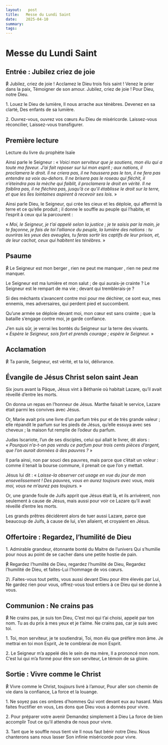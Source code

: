 ```yaml
---
layout:   post
title:   Messe du Lundi Saint
date:    2025-04-10
summary:  
tags: 
---
```


# Messe du Lundi Saint

## ⁠⁠Entrée : Jubilez criez de joie

℟ Jubilez, criez de joie !
Acclamez le Dieu trois fois saint !
Venez le prier dans la paix,
Témoigner de son amour.
Jubilez, criez de joie !
Pour Dieu, notre Dieu.

1\. Louez le Dieu de lumière,
Il nous arrache aux ténèbres.
Devenez en sa clarté,
Des enfants de sa lumière.

2\. Ouvrez-vous, ouvrez vos cœurs
Au Dieu de miséricorde.
Laissez-vous réconcilier,
Laissez-vous transfigurer.

## Première lecture

Lecture du livre du prophète Isaïe

Ainsi parle le Seigneur : « *Voici mon serviteur que je soutiens, mon élu qui a toute ma faveur. J’ai fait reposer sur lui mon esprit ; aux nations, il proclamera le droit. Il ne criera pas, il ne haussera pas le ton, il ne fera pas entendre sa voix au-dehors. Il ne brisera pas le roseau qui fléchit, il n’éteindra pas la mèche qui faiblit, il proclamera le droit en vérité. Il ne faiblira pas, il ne fléchira pas, jusqu’à ce qu’il établisse le droit sur la terre, et que les îles lointaines aspirent à recevoir ses lois.* »

Ainsi parle Dieu, le Seigneur, qui crée les cieux et les déploie, qui affermit la terre et ce qu’elle produit ; il donne le souffle au peuple qui l’habite, et l’esprit à ceux qui la parcourent :

« *Moi, le Seigneur, je t’ai appelé selon la justice ; je te saisis par la main, je te façonne, je fais de toi l’alliance du peuple, la lumière des nations : tu ouvriras les yeux des aveugles, tu feras sortir les captifs de leur prison, et, de leur cachot, ceux qui habitent les ténèbres.* »

## Psaume
℟ Le Seigneur est mon berger , rien ne peut me manquer , rien ne peut me manquer.

Le Seigneur est ma lumière et mon salut ;
de qui aurais-je crainte ?
Le Seigneur est le rempart de ma vie ;
devant qui tremblerais-je ?

Si des méchants s’avancent contre moi
pour me déchirer,
ce sont eux, mes ennemis, mes adversaires,
qui perdent pied et succombent.

Qu’une armée se déploie devant moi,
mon cœur est sans crainte ;
que la bataille s’engage contre moi,
je garde confiance.

J’en suis sûr, je verrai les bontés du Seigneur
sur la terre des vivants.
« *Espère le Seigneur, sois fort et prends courage ;*
*espère le Seigneur.* »

## Acclamation
℟ Ta parole, Seigneur, est vérité, et ta loi, délivrance.

## Évangile de Jésus Christ selon saint Jean

Six jours avant la Pâque, Jésus vint à Béthanie où habitait Lazare, qu’il avait réveillé d’entre les morts.

On donna un repas en l’honneur de Jésus. Marthe faisait le service, Lazare était parmi les convives avec Jésus.

Or, Marie avait pris une livre d’un parfum très pur et de très grande valeur ; elle répandit le parfum sur les pieds de Jésus, qu’elle essuya avec ses cheveux ; la maison fut remplie de l’odeur du parfum.

Judas Iscariote, l’un de ses disciples, celui qui allait le livrer, dit alors : « *Pourquoi n’a-t-on pas vendu ce parfum pour trois cents pièces d’argent, que l’on aurait données à des pauvres ?* »

Il parla ainsi, non par souci des pauvres, mais parce que c’était un voleur : comme il tenait la bourse commune, il prenait ce que l’on y mettait.

Jésus lui dit : « *Laisse-la observer cet usage en vue du jour de mon ensevelissement ! Des pauvres, vous en aurez toujours avec vous, mais moi, vous ne m’aurez pas toujours.* »

Or, une grande foule de Juifs apprit que Jésus était là, et ils arrivèrent, non seulement à cause de Jésus, mais aussi pour voir ce Lazare qu’il avait réveillé d’entre les morts. 

Les grands prêtres décidèrent alors de tuer aussi Lazare, parce que beaucoup de Juifs, à cause de lui, s’en allaient, et croyaient en Jésus.

## Offertoire : Regardez, l’humilité de Dieu

1\. Admirable grandeur, étonnante bonté du Maitre de l’univers
Qui s’humilie pour nous au point de se cacher dans une petite hostie de pain.

℟ Regardez l’humilité de Dieu, regardez l’humilité de Dieu,
Regardez l’humilité de Dieu, et faites-Lui l’hommage de vos cœurs.

2\ .Faites-vous tout petits, vous aussi devant Dieu pour être élevés par Lui,
Ne gardez rien pour vous, offrez-vous tout entiers à ce Dieu qui se donne à vous.

## Communion : Ne crains pas

℟ Ne crains pas, je suis ton Dieu,
C’est moi qui t’ai choisi, appelé par ton nom.
Tu as du prix à mes yeux et je t’aime.
Ne crains pas, car je suis avec toi.

1\. Toi, mon serviteur, je te soutiendrai,
Toi, mon élu que préfère mon âme.
Je mettrai en toi mon Esprit,
Je te comblerai de mon Esprit.

2\. Le Seigneur m’a appelé dès le sein de ma mère,
Il a prononcé mon nom.
C’est lui qui m’a formé pour être son serviteur,
Le témoin de sa gloire.

## Sortie : Vivre comme le Christ

℟ Vivre comme le Christ, toujours livré à l’amour,
Pour aller son chemin de vie dans la confiance,
La force et la louange.

1\. Ne soyez pas ces ombres d’hommes
Qui vont devant eux au hasard.
Mais faites fructifier en vous,
Les dons que Dieu vous a donnés pour vivre.

2\. Pour préparer votre avenir
Demandez simplement à Dieu
La force de bien accomplir
Tout ce qu’il attendra de nous pour vivre.

3\. Tant que le souffle nous tient vie
Il nous faut bénir notre Dieu.
Nous chanterons sans nous lasser
Son infinie miséricorde pour vivre.
